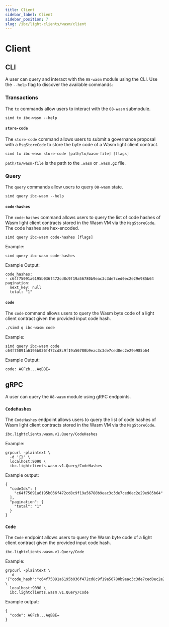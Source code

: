 ```yaml
---
title: Client
sidebar_label: Client
sidebar_position: 7
slug: /ibc/light-clients/wasm/client
---
```


# Client

## CLI

A user can query and interact with the `08-wasm` module using the CLI. Use the `--help` flag to discover the available commands:

### Transactions

The `tx` commands allow users to interact with the `08-wasm` submodule.

```shell
simd tx ibc-wasm --help
```

#### `store-code`

The `store-code` command allows users to submit a governance proposal with a `MsgStoreCode` to store the byte code of a Wasm light client contract.

```shell
simd tx ibc-wasm store-code [path/to/wasm-file] [flags]
```

`path/to/wasm-file` is the path to the `.wasm` or `.wasm.gz` file.

### Query

The `query` commands allow users to query `08-wasm` state.

```shell
simd query ibc-wasm --help
```

#### `code-hashes`

The `code-hashes` command allows users to query the list of code hashes of Wasm light client contracts stored in the Wasm VM via the `MsgStoreCode`. The code hashes are hex-encoded.

```shell
simd query ibc-wasm code-hashes [flags]
```

Example:

```shell
simd query ibc-wasm code-hashes
```

Example Output:

```shell
code_hashes:
- c64f75091a6195b036f472cd8c9f19a56780b9eac3c3de7ced0ec2e29e985b64
pagination:
  next_key: null
  total: "1"
```

#### `code`

The `code` command allows users to query the Wasm byte code of a light client contract given the provided input code hash.

```shell
./simd q ibc-wasm code
```

Example:

```shell
simd query ibc-wasm code c64f75091a6195b036f472cd8c9f19a56780b9eac3c3de7ced0ec2e29e985b64
```

Example Output:

```shell
code: AGFzb...AqBBE=
```

## gRPC

A user can query the `08-wasm` module using gRPC endpoints.

### `CodeHashes`

The `CodeHashes` endpoint allows users to query the list of code hashes of Wasm light client contracts stored in the Wasm VM via the `MsgStoreCode`.

```shell
ibc.lightclients.wasm.v1.Query/CodeHashes
```

Example:

```shell
grpcurl -plaintext \
  -d '{}' \
  localhost:9090 \
  ibc.lightclients.wasm.v1.Query/CodeHashes
```

Example output:

```shell
{
  "codeIds": [
    "c64f75091a6195b036f472cd8c9f19a56780b9eac3c3de7ced0ec2e29e985b64"
  ],
  "pagination": {
    "total": "1"
  }
}
```

### `Code`

The `Code` endpoint allows users to query the Wasm byte code of a light client contract given the provided input code hash.

```shell
ibc.lightclients.wasm.v1.Query/Code
```

Example:

```shell
grpcurl -plaintext \
  -d '{"code_hash":"c64f75091a6195b036f472cd8c9f19a56780b9eac3c3de7ced0ec2e29e985b64"}' \
  localhost:9090 \
  ibc.lightclients.wasm.v1.Query/Code
```

Example output:

```shell
{
  "code": AGFzb...AqBBE=
}
```
